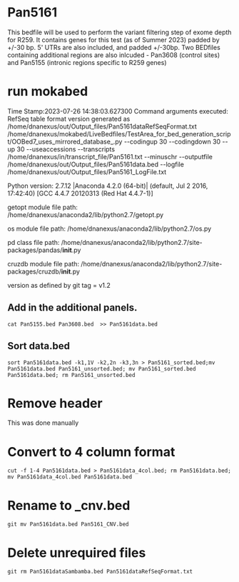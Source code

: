 # Pan5161

This bedfile will be used to perform the variant filtering step of exome depth for R259. It contains genes for this test (as of Summer 2023) padded by +/-30 bp. 5' UTRs are also included, and padded +/-30bp. Two BEDfiles containing additional regions are also inlcuded - Pan3608 (control sites) and Pan5155 (intronic regions specific to R259 genes)

# run mokabed

Time Stamp:2023-07-26 14:38:03.627300
Command arguments executed:
RefSeq table format version generated as /home/dnanexus/out/Output_files/Pan5161dataRefSeqFormat.txt
/home/dnanexus/mokabed/LiveBedfiles/TestArea_for_bed_generation_script/OOBed7_uses_mirrored_database_.py --codingup 30 --codingdown 30 --up 30 --useaccessions --transcripts /home/dnanexus/in/transcript_file/Pan5161.txt --minuschr --outputfile /home/dnanexus/out/Output_files/Pan5161data.bed --logfile /home/dnanexus/out/Output_files/Pan5161_LogFile.txt 

 Python version: 2.7.12 |Anaconda 4.2.0 (64-bit)| (default, Jul  2 2016, 17:42:40) 
[GCC 4.4.7 20120313 (Red Hat 4.4.7-1)]

 getopt module file path: /home/dnanexus/anaconda2/lib/python2.7/getopt.py

 os module file path: /home/dnanexus/anaconda2/lib/python2.7/os.py

 pd class file path: /home/dnanexus/anaconda2/lib/python2.7/site-packages/pandas/__init__.py

 cruzdb module file path: /home/dnanexus/anaconda2/lib/python2.7/site-packages/cruzdb/__init__.py

version as defined by git tag = v1.2

## Add in the additional panels.
`cat Pan5155.bed Pan3608.bed  >> Pan5161data.bed`

## Sort data.bed
`sort Pan5161data.bed -k1,1V -k2,2n -k3,3n > Pan5161_sorted.bed;mv Pan5161data.bed Pan5161_unsorted.bed; mv Pan5161_sorted.bed Pan5161data.bed; rm Pan5161_unsorted.bed`

# Remove header 
This was done manually

# Convert to 4 column format
`cut -f 1-4 Pan5161data.bed > Pan5161data_4col.bed; rm Pan5161data.bed; mv Pan5161data_4col.bed Pan5161data.bed`

# Rename to _cnv.bed
`git mv Pan5161data.bed Pan5161_CNV.bed`

# Delete unrequired files
`git rm Pan5161dataSambamba.bed Pan5161dataRefSeqFormat.txt`